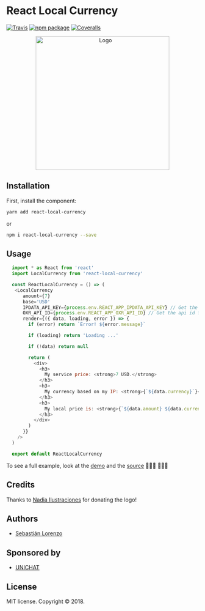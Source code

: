
# React Local Currency

[![Travis][build-badge]][build] [![npm package][npm-badge]][npm] [![Coveralls][codecov-badge]][codecov]

<p align="center">
  <img width="350" height="350" src="https://github.com/unichat-io/react-local-currency/blob/master/media/react-local-currency.png?raw=true" alt="Logo"/>
</p>


## Installation

First, install the component:

```bash
yarn add react-local-currency
```
or
```bash
npm i react-local-currency --save
```

## Usage

```js
  import * as React from 'react'
  import LocalCurrency from 'react-local-currency'

  const ReactLocalCurrency = () => (
   <LocalCurrency
      amount={7}
      base='USD'
      IPDATA_API_KEY={process.env.REACT_APP_IPDATA_API_KEY} // Get the api key from http://ipdata.co
      OXR_API_ID={process.env.REACT_APP_OXR_API_ID} // Get the api id from https://openexchangerates.org
      render={({ data, loading, error }) => {
        if (error) return `Error! ${error.message}`

        if (loading) return 'Loading ...'

        if (!data) return null

        return (
          <div>
            <h3>
              My service price: <strong>7 USD.</strong>
            </h3>
            <h3>
              My currency based on my IP: <strong>{`${data.currency}`}</strong>
            </h3>
            <h3>
              My local price is: <strong>{`${data.amount} ${data.currency}`}</strong>
            </h3>
          </div>
        )
      }}
    />
  )

  export default ReactLocalCurrency
```

To see a full example, look at the [demo](https://react-local-currency.unichat.io) and the [source](https://github.com/unichat-io/react-local-currency/tree/master/demo/src) 👩🏻‍💻 👨🏻‍💻

## Credits

Thanks to [Nadia Ilustraciones](http://nadiailustraciones.com) for donating the logo!

## Authors

- [Sebastián Lorenzo](https://github.com/slorenzo)

## Sponsored by

- [UNICHAT](https://unichat.io)

## License

MIT license. Copyright © 2018.

[build-badge]: https://travis-ci.org/unichat-io/react-local-currency.svg?branch=master
[build]: https://travis-ci.org/unichat-io/react-local-currency

[npm-badge]: https://img.shields.io/npm/v/react-local-currency.svg
[npm]: https://www.npmjs.org/package/react-local-currency

[codecov-badge]: https://codecov.io/gh/unichat-io/react-local-currency/branch/master/graph/badge.svg
[codecov]: https://codecov.io/gh/unichat-io/react-local-currency
